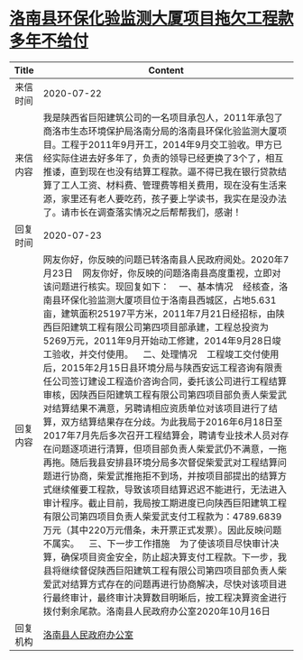 # [洛南县环保化验监测大厦项目拖欠工程款多年不给付](http://www.shangluo.gov.cn/zmhd/ldxxxx.jsp?urltype=leadermail.LeaderMailContentUrl&wbtreeid=1112&leadermailid=6232)

| Title |                                                                                                                                                                                                                                                                                                                                                                                             Content                                                                                                                                                                                                                                                                                                                                                                                              |
|:-----:|--------------------------------------------------------------------------------------------------------------------------------------------------------------------------------------------------------------------------------------------------------------------------------------------------------------------------------------------------------------------------------------------------------------------------------------------------------------------------------------------------------------------------------------------------------------------------------------------------------------------------------------------------------------------------------------------------------------------------------------------------------------------------------------------------|
| 来信时间  | 2020-07-22                                                                                                                                                                                                                                                                                                                                                                                                                                                                                                                                                                                                                                                                                                                                                                                       |
| 来信内容  | 我是陕西省巨阳建筑公司的一名项目承包人，2011年承包了商洛市生态环境保护局洛南分局的洛南县环保化验监测大厦项目。工程于2011年9月开工，2014年9月交工验收。甲方已经实际住进去好多年了，负责的领导已经更换了3个了，相互推诿，直到现在也没有结算工程款。逼不得已我在银行贷款结算了工人工资、材料费、管理费等相关费用，现在没有生活来源，家里还有老人要吃药，孩子要上学读书，我实在是没办法了。请市长在调查落实情况之后帮帮我们，感谢！                                                                                                                                                                                                                                                                                                                                                                                                                                                                                                                                                                          |
| 回复时间  | 2020-07-23                                                                                                                                                                                                                                                                                                                                                                                                                                                                                                                                                                                                                                                                                                                                                                                       |
| 回复内容  | 网友你好，你反映的问题已转洛南县人民政府阅处。2020年7月23日    网友你好，你反映的问题洛南县高度重视，立即对该问题进行核实。现回复如下：    一、基本情况    经核查，洛南县环保化验监测大厦项目位于洛南县西城区，占地5.631亩，建筑面积25197平方米，2011年7月21日经招标，由陕西巨阳建筑工程有限公司第四项目部承建，工程总投资为5269万元，2011年9月开始动工修建，2014年9月28日竣工验收，并交付使用。    二、处理情况    工程竣工交付使用后，2015年2月15日县环境分局与陕西安远工程咨询有限责任公司签订建设工程造价咨询合同，委托该公司进行工程结算审核，因陕西巨阳建筑工程有限公司第四项目部负责人柴爱武对结算结果不满意，另聘请相应资质单位对该项目进行了结算，双方结算结果存在分歧。为此我局于2016年6月18日至2017年7月先后多次召开工程结算会，聘请专业技术人员对存在问题逐项进行清算，但项目部负责人柴爱武仍不满意，一拖再拖。随后我县安排县环境分局多次督促柴爱武对工程结算问题进行协商，柴爱武推拖拒不到场，并按项目部提出的结算方式继续催要工程款，导致该项目结算迟迟不能进行，无法进入审计程序。截止目前，我局按工期进度已向陕西巨阳建筑工程有限公司第四项目负责人柴爱武支付工程款为：4789.6839万元（其中220万元借条，未开票正式发票）。因此反映问题不属实。    三、下一步工作措施    为了使该项目尽快审计决算，确保项目资金安全，防止超决算支付工程款。下一步，我县将继续督促陕西巨阳建筑工程有限公司第四项目部负责人柴爱武对结算方式存在的问题再进行协商解决，尽快对该项目进行最终审计，最终审计决算数目明晰后，按工程决算资金进行拨付剩余尾款。洛南县人民政府办公室2020年10月16日 |
| 回复机构  | [洛南县人民政府办公室](../../category/agencies/洛南县人民政府办公室.md)                                                                                                                                                                                                                                                                                                                                                                                                                                                                                                                                                                                                                                                                                                                                              |